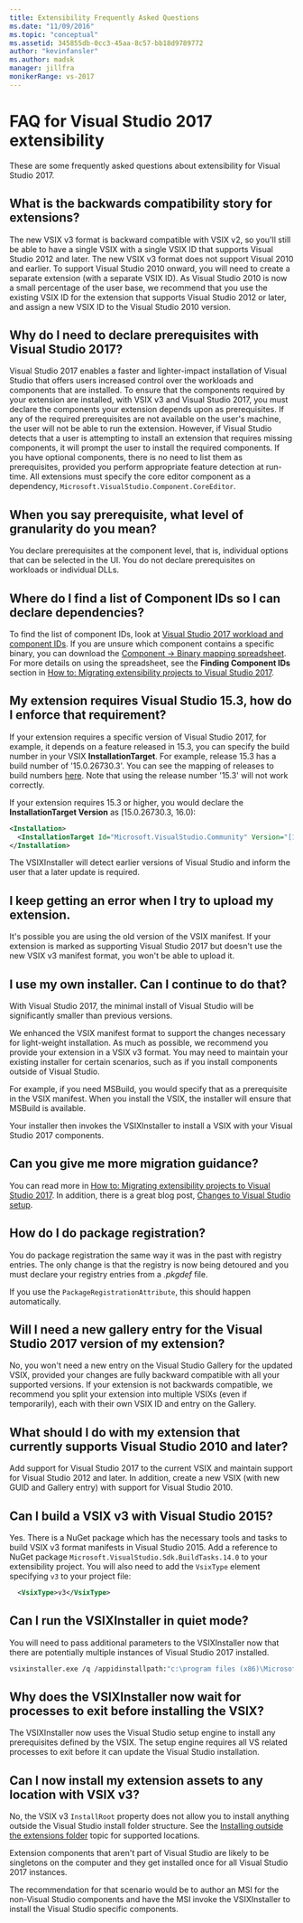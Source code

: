 ```yaml
---
title: Extensibility Frequently Asked Questions
ms.date: "11/09/2016"
ms.topic: "conceptual"
ms.assetid: 345855db-0cc3-45aa-8c57-bb18d9789772
author: "kevinfansler"
ms.author: madsk
manager: jillfra
monikerRange: vs-2017
---
```

# FAQ for Visual Studio 2017 extensibility

These are some frequently asked questions about extensibility for Visual Studio 2017.

## What is the backwards compatibility story for extensions?

The new VSIX v3 format is backward compatible with VSIX v2, so you'll still be able to have a single VSIX with a single VSIX ID that supports Visual Studio 2012 and later. The new VSIX v3 format does not support Visual 2010 and earlier. To support Visual Studio 2010 onward, you will need to create a separate extension (with a separate VSIX ID). As Visual Studio 2010 is now a small percentage of the user base, we recommend that you use the existing VSIX ID for the extension that supports Visual Studio 2012 or later, and assign a new VSIX ID to the Visual Studio 2010 version.

## Why do I need to declare prerequisites with Visual Studio 2017?

Visual Studio 2017 enables a faster and lighter-impact installation of Visual Studio that offers users increased control over the workloads and components that are installed. To ensure that the components required by your extension are installed, with VSIX v3 and Visual Studio 2017, you must declare the components your extension depends upon as prerequisites. If any of the required prerequisites are not available on the user's machine, the user will not be able to run the extension. However, if Visual Studio detects that a user is attempting to install an extension that requires missing components, it will prompt the user to install the required components. If you have optional components, there is no need to list them as prerequisites, provided you perform appropriate feature detection at run-time. All extensions must specify the core editor component as a dependency, `Microsoft.VisualStudio.Component.CoreEditor`.

## When you say prerequisite, what level of granularity do you mean?

You declare prerequisites at the component level, that is, individual options that can be selected in the UI. You do not declare prerequisites on workloads or individual DLLs.

## Where do I find a list of Component IDs so I can declare dependencies?

To find the list of component IDs, look at [Visual Studio 2017 workload and component IDs](../install/workload-and-component-ids.md?view=vs-2019&preserve-view=true). If you are unsure which component contains a specific binary, you can download the [Component -> Binary mapping spreadsheet](https://aka.ms/vs2017componentid-binaries). For more details on using the spreadsheet, see the **Finding Component IDs** section in [How to: Migrating extensibility projects to Visual Studio 2017](how-to-migrate-extensibility-projects-to-visual-studio-2017.md).

## My extension requires Visual Studio 15.3, how do I enforce that requirement?

If your extension requires a specific version of Visual Studio 2017, for example, it depends on a feature released in 15.3, you can specify the build number in your VSIX **InstallationTarget**. For example, release 15.3 has a build number of '15.0.26730.3'. You can see the mapping of releases to build numbers [here](../install/visual-studio-build-numbers-and-release-dates.md). Note that using the release number '15.3' will not work correctly.

If your extension requires 15.3 or higher, you would declare the **InstallationTarget Version** as [15.0.26730.3, 16.0):

```xml
<Installation>
  <InstallationTarget Id="Microsoft.VisualStudio.Community" Version="[15.0.26730.3, 16.0)" />
</Installation>
```

The VSIXInstaller will detect earlier versions of Visual Studio and inform the user that a later update is required.

## I keep getting an error when I try to upload my extension.

It's possible you are using the old version of the VSIX manifest. If your extension is marked as supporting Visual Studio 2017 but doesn't use the new VSIX v3 manifest format, you won't be able to upload it.

## I use my own installer. Can I continue to do that?

With Visual Studio 2017, the minimal install of Visual Studio will be significantly smaller than previous versions.

We enhanced the VSIX manifest format to support the changes necessary for light-weight installation. As much as possible, we recommend you provide your extension in a VSIX v3 format. You may need to maintain your existing installer for certain scenarios, such as if you install components outside of Visual Studio.

For example, if you need MSBuild, you would specify that as a prerequisite in the VSIX manifest. When you install the VSIX, the installer will ensure that MSBuild is available.

Your installer then invokes the VSIXInstaller to install a VSIX with your Visual Studio 2017 components.

## Can you give me more migration guidance?

You can read more in [How to: Migrating extensibility projects to Visual Studio 2017](how-to-migrate-extensibility-projects-to-visual-studio-2017.md). In addition, there is a great blog post, [Changes to Visual Studio setup](https://devblogs.microsoft.com/setup/changes-to-visual-studio-15-setup/).

## How do I do package registration?

You do package registration the same way it was in the past with registry entries. The only change is that the registry is now being detoured and you must declare your registry entries from a *.pkgdef* file.

If you use the `PackageRegistrationAttribute`, this should happen automatically.

## Will I need a new gallery entry for the Visual Studio 2017 version of my extension?

No, you won't need a new entry on the Visual Studio Gallery for the updated VSIX, provided your changes are fully backward compatible with all your supported versions. If your extension is not backwards compatible, we recommend you split your extension into multiple VSIXs (even if temporarily), each with their own VSIX ID and entry on the Gallery.

## What should I do with my extension that currently supports Visual Studio 2010 and later?

Add support for Visual Studio 2017 to the current VSIX and maintain support for Visual Studio 2012 and later. In addition, create a new VSIX (with new GUID and Gallery entry) with support for Visual Studio 2010.

## Can I build a VSIX v3 with Visual Studio 2015?

Yes. There is a NuGet package which has the necessary tools and tasks to build VSIX v3 format manifests in Visual Studio 2015. Add a reference to NuGet package `Microsoft.VisualStudio.Sdk.BuildTasks.14.0` to your extensibility project. You will also need to add the `VsixType` element specifying `v3` to your project file:

```xml
  <VsixType>v3</VsixType>
```

## Can I run the VSIXInstaller in quiet mode?

You will need to pass additional parameters to the VSIXInstaller now that there are potentially multiple instances of Visual Studio 2017 installed.

```bash
vsixinstaller.exe /q /appidinstallpath:"c:\program files (x86)\Microsoft Visual Studio\2017\Enterprise\Common7\IDE\devenv.exe" /appidname:"Visual Studio" /logFile:<path to log file> /skuName:Enterprise /skuVersion:15.0.25810.0 "KendoUI.Mvc.VSPackage.vsix"
```

## Why does the VSIXInstaller now wait for processes to exit before installing the VSIX?

The VSIXInstaller now uses the Visual Studio setup engine to install any prerequisites defined by the VSIX. The setup engine requires all VS related processes to exit before it can update the Visual Studio installation.

## Can I now install my extension assets to any location with VSIX v3?

No, the VSIX v3 `InstallRoot` property does not allow you to install anything outside the Visual Studio install folder structure. See the [Installing outside the extensions folder](set-install-root.md) topic for supported locations.

Extension components that aren't part of Visual Studio are likely to be singletons on the computer and they get installed once for all Visual Studio 2017 instances.

The recommendation for that scenario would be to author an MSI for the non-Visual Studio components and have the MSI invoke the VSIXInstaller to install the Visual Studio specific components.